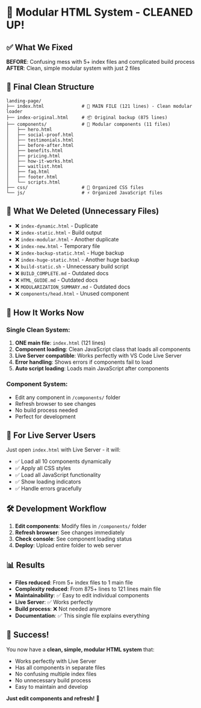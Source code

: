 # 🎉 Modular HTML System - CLEANED UP!

## ✅ What We Fixed

**BEFORE**: Confusing mess with 5+ index files and complicated build process
**AFTER**: Clean, simple modular system with just 2 files

## 📁 Final Clean Structure

```
landing-page/
├── index.html              # 🎯 MAIN FILE (121 lines) - Clean modular loader
├── index-original.html     # 📦 Original backup (875 lines)
├── components/             # 📝 Modular components (11 files)
│   ├── hero.html
│   ├── social-proof.html
│   ├── testimonials.html
│   ├── before-after.html
│   ├── benefits.html
│   ├── pricing.html
│   ├── how-it-works.html
│   ├── waitlist.html
│   ├── faq.html
│   ├── footer.html
│   └── scripts.html
├── css/                    # 🎨 Organized CSS files
└── js/                     # ⚡ Organized JavaScript files
```

## 🧹 What We Deleted (Unnecessary Files)

- ❌ `index-dynamic.html` - Duplicate
- ❌ `index-static.html` - Build output  
- ❌ `index-modular.html` - Another duplicate
- ❌ `index-new.html` - Temporary file
- ❌ `index-backup-static.html` - Huge backup
- ❌ `index-huge-static.html` - Another huge backup
- ❌ `build-static.sh` - Unnecessary build script
- ❌ `BUILD_COMPLETE.md` - Outdated docs
- ❌ `HTML_GUIDE.md` - Outdated docs
- ❌ `MODULARIZATION_SUMMARY.md` - Outdated docs
- ❌ `components/head.html` - Unused component

## 🚀 How It Works Now

### Single Clean System:
1. **ONE main file**: `index.html` (121 lines)
2. **Component loading**: Clean JavaScript class that loads all components
3. **Live Server compatible**: Works perfectly with VS Code Live Server
4. **Error handling**: Shows errors if components fail to load
5. **Auto script loading**: Loads main JavaScript after components

### Component System:
- Edit any component in `/components/` folder
- Refresh browser to see changes
- No build process needed
- Perfect for development

## 🎯 For Live Server Users

Just open `index.html` with Live Server - it will:
- ✅ Load all 10 components dynamically
- ✅ Apply all CSS styles
- ✅ Load all JavaScript functionality
- ✅ Show loading indicators
- ✅ Handle errors gracefully

## 🛠️ Development Workflow

1. **Edit components**: Modify files in `/components/` folder
2. **Refresh browser**: See changes immediately  
3. **Check console**: See component loading status
4. **Deploy**: Upload entire folder to web server

## 📊 Results

- **Files reduced**: From 5+ index files to 1 main file
- **Complexity reduced**: From 875+ lines to 121 lines main file
- **Maintainability**: ✅ Easy to edit individual components
- **Live Server**: ✅ Works perfectly
- **Build process**: ❌ Not needed anymore
- **Documentation**: ✅ This single file explains everything

## 🎉 Success!

You now have a **clean, simple, modular HTML system** that:
- Works perfectly with Live Server
- Has all components in separate files
- No confusing multiple index files
- No unnecessary build process
- Easy to maintain and develop

**Just edit components and refresh!** 🚀
